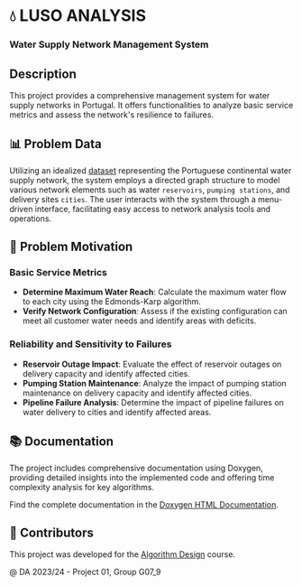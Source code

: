 # 💧 LUSO ANALYSIS
### Water Supply Network Management System

## Description
This project provides a comprehensive management system for water supply networks in Portugal.
It offers functionalities to analyze basic service metrics and assess the network's resilience to failures.


## 📊 Problem Data
Utilizing an idealized [dataset](data/large-dataSet/) representing the Portuguese continental water supply network,
the system employs a directed graph structure to model various network elements such as water `reservoirs`,
`pumping stations`, and delivery sites `cities`. The user interacts with the system through a menu-driven interface,
facilitating easy access to network analysis tools and operations.

## 🚀 Problem Motivation

### Basic Service Metrics
- **Determine Maximum Water Reach**: Calculate the maximum water flow to each city using the Edmonds-Karp algorithm.
- **Verify Network Configuration**: Assess if the existing configuration can meet all customer water needs and identify areas with deficits.

### Reliability and Sensitivity to Failures
- **Reservoir Outage Impact**: Evaluate the effect of reservoir outages on delivery capacity and identify affected cities.
- **Pumping Station Maintenance**: Analyze the impact of pumping station maintenance on delivery capacity and identify affected cities.
- **Pipeline Failure Analysis**: Determine the impact of pipeline failures on water delivery to cities and identify affected areas.

## 📚 Documentation
The project includes comprehensive documentation using Doxygen, providing detailed insights into the implemented code and offering
time complexity analysis for key algorithms.

Find the complete documentation in the [Doxygen HTML Documentation](docs/output/index.html).

## 🤝 Contributors
This project was developed for the [Algorithm Design](https://sigarra.up.pt/feup/en/UCURR_GERAL.FICHA_UC_VIEW?pv_ocorrencia_id=484424) course.

@ DA 2023/24 - Project 01, Group G07_9